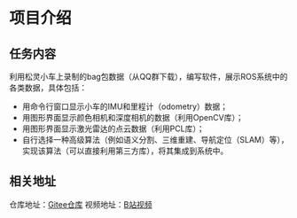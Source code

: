 # 项目介绍
## 任务内容
利用松灵小车上录制的bag包数据（从QQ群下载），编写软件，展示ROS系统中的各类数据，具体包括：

- 用命令行窗口显示小车的IMU和里程计（odometry）数据；
- 用图形界面显示颜色相机和深度相机的数据（利用OpenCV库）；
- 用图形界面显示激光雷达的点云数据（利用PCL库）；
- 自行选择一种高级算法（例如语义分割、三维重建、导航定位（SLAM）等），实现该算法（可以直接利用第三方库），将其集成到系统中。

## 相关地址
仓库地址：[Gitee仓库](https://gitee.com/lloydtt/ROS_Project)
视频地址：[B站视频]()